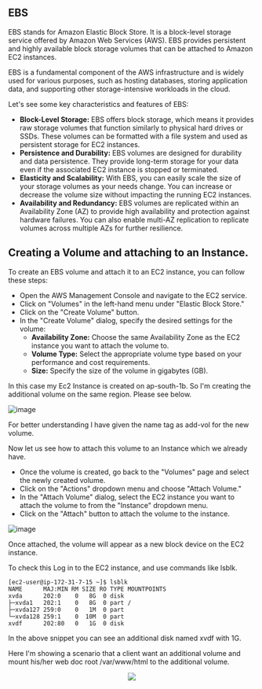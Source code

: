## EBS
EBS stands for Amazon Elastic Block Store. It is a block-level storage service offered by Amazon Web Services (AWS). EBS provides persistent and highly available block storage volumes that can be attached to Amazon EC2 instances.

EBS is a fundamental component of the AWS infrastructure and is widely used for various purposes, such as hosting databases, storing application data, and supporting other storage-intensive workloads in the cloud.

Let's see some key characteristics and features of EBS:
- **Block-Level Storage:** EBS offers block storage, which means it provides raw storage volumes that function similarly to physical hard drives or SSDs. These volumes can be formatted with a file system and used as persistent storage for EC2 instances.
- **Persistence and Durability:** EBS volumes are designed for durability and data persistence. They provide long-term storage for your data even if the associated EC2 instance is stopped or terminated.
- **Elasticity and Scalability:** With EBS, you can easily scale the size of your storage volumes as your needs change. You can increase or decrease the volume size without impacting the running EC2 instances.
- **Availability and Redundancy:** EBS volumes are replicated within an Availability Zone (AZ) to provide high availability and protection against hardware failures. You can also enable multi-AZ replication to replicate volumes across multiple AZs for further resilience.

## Creating a Volume and attaching to an Instance.

To create an EBS volume and attach it to an EC2 instance, you can follow these steps:

- Open the AWS Management Console and navigate to the EC2 service.
- Click on "Volumes" in the left-hand menu under "Elastic Block Store."
- Click on the "Create Volume" button.
- In the "Create Volume" dialog, specify the desired settings for the volume:
  - **Availability Zone:** Choose the same Availability Zone as the EC2 instance you want to attach the volume to.
  - **Volume Type:** Select the appropriate volume type based on your performance and cost requirements.
  - **Size:** Specify the size of the volume in gigabytes (GB).

In this case my Ec2 Instance is created on ap-south-1b. So I'm creating the additional volume on the same region. Please see below.

![image](https://github.com/jijinmichael/EBS/assets/134680540/fe234cd3-d666-4baa-a018-e235e0a7495e)

For better understanding I have given the name tag as add-vol for the new volume.

Now let us see how to attach this volume to an Instance which we already have.

- Once the volume is created, go back to the "Volumes" page and select the newly created volume.
- Click on the "Actions" dropdown menu and choose "Attach Volume."
- In the "Attach Volume" dialog, select the EC2 instance you want to attach the volume to from the "Instance" dropdown menu.
- Click on the "Attach" button to attach the volume to the instance.

![image](https://github.com/jijinmichael/EBS/assets/134680540/6eb0c729-c176-457d-9957-09bff7452eaf)

Once attached, the volume will appear as a new block device on the EC2 instance.

To check this Log in to the EC2 instance, and use commands like lsblk.
```
[ec2-user@ip-172-31-7-15 ~]$ lsblk 
NAME      MAJ:MIN RM SIZE RO TYPE MOUNTPOINTS
xvda      202:0    0   8G  0 disk 
├─xvda1   202:1    0   8G  0 part /
├─xvda127 259:0    0   1M  0 part 
└─xvda128 259:1    0  10M  0 part 
xvdf      202:80   0   1G  0 disk 
```
In the above snippet you can see an additional disk named xvdf with 1G.

Here I'm showing a scenario that a client want an additional volume and mount his/her web doc root /var/www/html to the additional volume.

<p align="center">
  <img src="https://github.com/jijinmichael/EBS/assets/134680540/f390a02d-ea48-492c-a9cc-7aa4febbd41c"></p>





